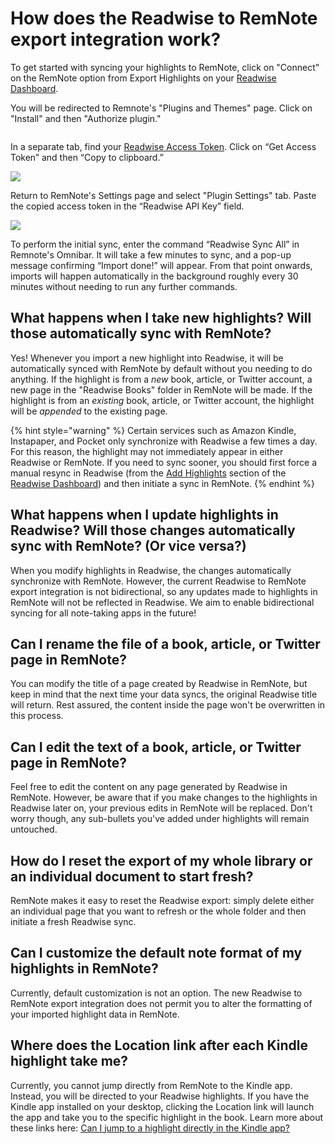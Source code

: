 # How does the Readwise to RemNote export integration work?

To get started with syncing your highlights to RemNote, click on "Connect" on the RemNote option from Export Highlights on your [Readwise Dashboard](https://readwise.io/dashboard).

You will be redirected to Remnote's "Plugins and Themes" page. Click on "Install" and then "Authorize plugin."

<figure><img src="../.gitbook/assets/image (12).png" alt=""><figcaption></figcaption></figure>

In a separate tab, find your [Readwise Access Token](https://www.readwise.io/access\_token). Click on “Get Access Token” and then “Copy to clipboard.”

![](https://d33v4339jhl8k0.cloudfront.net/docs/assets/5eb8cc86042863474d1a75fd/images/645e73764a9507484a872a49/file-2H1ermxZAA.png)

Return to RemNote's Settings page and select "Plugin Settings" tab. Paste the copied access token in the “Readwise API Key” field.

![](https://d33v4339jhl8k0.cloudfront.net/docs/assets/5eb8cc86042863474d1a75fd/images/645e770c1140db1f380b80c7/file-4E9vgt0hrd.png)

To perform the initial sync, enter the command “Readwise Sync All” in Remnote's Omnibar. It will take a few minutes to sync, and a pop-up message confirming “Import done!” will appear. From that point onwards, imports will happen automatically in the background roughly every 30 minutes without needing to run any further commands.

## What happens when I take new highlights? Will those automatically sync with RemNote?

Yes! Whenever you import a new highlight into Readwise, it will be automatically synced with RemNote by default without you needing to do anything. If the highlight is from a _new_ book, article, or Twitter account, a new page in the "Readwise Books" folder in RemNote will be made. If the highlight is from an _existing_ book, article, or Twitter account, the highlight will be _appended_ to the existing page.

{% hint style="warning" %}
Certain services such as Amazon Kindle, Instapaper, and Pocket only synchronize with Readwise a few times a day. For this reason, the highlight may not immediately appear in either Readwise or RemNote. If you need to sync sooner, you should first force a manual resync in Readwise (from the [Add Highlights](http://readwise.io/sync) section of the [Readwise Dashboard](http://readwise.io/dashboard)) and then initiate a sync in RemNote.
{% endhint %}

## What happens when I update highlights in Readwise? Will those changes automatically sync with RemNote? (Or vice versa?)

When you modify highlights in Readwise, the changes automatically synchronize with RemNote. However, the current Readwise to RemNote export integration is not bidirectional, so any updates made to highlights in RemNote will not be reflected in Readwise. We aim to enable bidirectional syncing for all note-taking apps in the future!

## Can I rename the file of a book, article, or Twitter page in RemNote?

You can modify the title of a page created by Readwise in RemNote, but keep in mind that the next time your data syncs, the original Readwise title will return. Rest assured, the content inside the page won't be overwritten in this process.

## Can I edit the text of a book, article, or Twitter page in RemNote? <a href="#can-i-edit-the-text-of-a-book-article-or-twitter-page-in-remnote-emkrs" id="can-i-edit-the-text-of-a-book-article-or-twitter-page-in-remnote-emkrs"></a>

Feel free to edit the content on any page generated by Readwise in RemNote. However, be aware that if you make changes to the highlights in Readwise later on, your previous edits in RemNote will be replaced. Don't worry though, any sub-bullets you've added under highlights will remain untouched.

## How do I reset the export of my whole library or an individual document to start fresh?

RemNote makes it easy to reset the Readwise export: simply delete either an individual page that you want to refresh or the whole folder and then initiate a fresh Readwise sync.

## Can I customize the default note format of my highlights in RemNote?

Currently, default customization is not an option. The new Readwise to RemNote export integration does not permit you to alter the formatting of your imported highlight data in RemNote.

## Where does the Location link after each Kindle highlight take me?

Currently, you cannot jump directly from RemNote to the Kindle app. Instead, you will be directed to your Readwise highlights. If you have the Kindle app installed on your desktop, clicking the Location link will launch the app and take you to the specific highlight in the book. Learn more about these links here: [Can I jump to a highlight directly in the Kindle app?](https://help.readwise.io/article/40-can-i-jump-to-a-highlight-directly-in-the-kindle-app)
